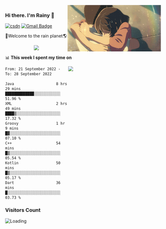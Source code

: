 <img  align='right' height="150" src="https://github.com/LikeRainDay/LikeRainDay/blob/master/pic/img_rain_1.gif?raw=true">



### Hi there. I'm Rainy :lemon:

[![csdn](https://img.shields.io/badge/-csdn-c14438?style=flat-square&logo=c&logoColor=white)](https://blog.csdn.net/qq_15807167)
[![Gmail Badge](https://img.shields.io/badge/-gmail-c14438?style=flat-square&logo=Gmail&logoColor=white&link=mailto:houshuai0816@gmail.com)](mailto:houshuai0816@gmail.com)

🚀Welcome to the rain planet🌎

<center>
<img align='center'  src="https://source.unsplash.com/random/1200x600">
</center>

📊 **This week I spent my time on**

<img align='right'   width="300" src="https://github-readme-stats.vercel.app/api?username=LikeRainDay&show_icons=true&title_color=fff&icon_color=79ff97&text_color=9f9f9f&bg_color=151515&count_private=true">

<!--START_SECTION:waka-->

```text
From: 21 September 2022 - To: 28 September 2022

Java                   8 hrs 29 mins   █████████████░░░░░░░░░░░░   51.96 %
XML                    2 hrs 49 mins   ████▒░░░░░░░░░░░░░░░░░░░░   17.32 %
Groovy                 1 hr 9 mins     █▓░░░░░░░░░░░░░░░░░░░░░░░   07.10 %
C++                    54 mins         █▒░░░░░░░░░░░░░░░░░░░░░░░   05.54 %
Kotlin                 50 mins         █▒░░░░░░░░░░░░░░░░░░░░░░░   05.17 %
Dart                   36 mins         █░░░░░░░░░░░░░░░░░░░░░░░░   03.73 %
```

<!--END_SECTION:waka-->

### Visitors Count
<img align="left" src = "https://profile-counter.glitch.me/LikeRainDay/count.svg" alt ="Loading">
